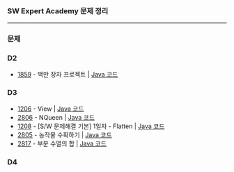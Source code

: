 ### SW Expert Academy 문제 정리   

-------  

### 문제  
   
### D2  
  * [1859](https://swexpertacademy.com/main/code/problem/problemDetail.do) - 백만 장자 프로젝트  |  [Java 코드](https://github.com/yougi8/SW_Expert_Academy/blob/master/d2/D2_q1859.java)    
   
### D3  
  * [1206](https://swexpertacademy.com/main/code/problem/problemDetail.do?problemLevel=3&problemLevel=4&contestProbId=AV134DPqAA8CFAYh&categoryId=AV134DPqAA8CFAYh&categoryType=CODE&problemTitle=&orderBy=RECOMMEND_COUNT&selectCodeLang=ALL&select-1=4&pageSize=10&pageIndex=1) - View  |  [Java 코드](https://github.com/yougi8/SW_Expert_Academy/blob/master/d3/d3_1206_view.java)    
  * [2806](https://swexpertacademy.com/main/code/problem/problemDetail.do?problemLevel=3&problemLevel=4&contestProbId=AV7GKs06AU0DFAXB&categoryId=AV7GKs06AU0DFAXB&categoryType=CODE&problemTitle=&orderBy=RECOMMEND_COUNT&selectCodeLang=ALL&select-1=4&pageSize=10&pageIndex=1) - NQueen | [Java 코드](https://github.com/yougi8/SW_Expert_Academy/blob/master/d3/d3_2806_NQueen.java)  
  * [1208](https://swexpertacademy.com/main/code/problem/problemDetail.do?problemLevel=3&problemLevel=4&contestProbId=AV139KOaABgCFAYh&categoryId=AV139KOaABgCFAYh&categoryType=CODE&problemTitle=&orderBy=RECOMMEND_COUNT&selectCodeLang=ALL&select-1=4&pageSize=10&pageIndex=1) - [S/W 문제해결 기본] 1일차 - Flatten | [Java 코드](https://github.com/yougi8/SW_Expert_Academy/blob/master/d3/d3_1208_flatten.java)  
  * [2805](https://swexpertacademy.com/main/code/problem/problemDetail.do?problemLevel=3&problemLevel=4&contestProbId=AV7GLXqKAWYDFAXB&categoryId=AV7GLXqKAWYDFAXB&categoryType=CODE&problemTitle=&orderBy=RECOMMEND_COUNT&selectCodeLang=ALL&select-1=4&pageSize=10&pageIndex=1) - 농작물 수확하기 | [Java 코드](https://github.com/yougi8/SW_Expert_Academy/blob/master/d3/d3_2805_farm.java)    
  * [2817](https://swexpertacademy.com/main/code/problem/problemDetail.do?problemLevel=3&problemLevel=4&contestProbId=AV7IzvG6EksDFAXB&categoryId=AV7IzvG6EksDFAXB&categoryType=CODE&problemTitle=&orderBy=RECOMMEND_COUNT&selectCodeLang=ALL&select-1=4&pageSize=10&pageIndex=2) - 부분 수열의 합 | [Java 코드](https://github.com/yougi8/SW_Expert_Academy/blob/master/d3/d3_2817_part.java)  

### D4  
